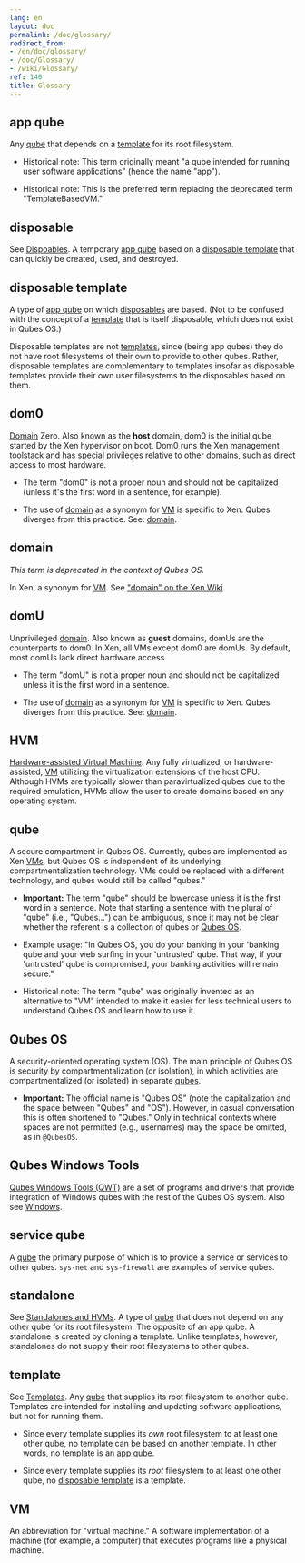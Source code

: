 ```yaml
---
lang: en
layout: doc
permalink: /doc/glossary/
redirect_from:
- /en/doc/glossary/
- /doc/Glossary/
- /wiki/Glossary/
ref: 140
title: Glossary
---
```


app qube
--------

Any [qube](#qube) that depends on a [template](#template) for its root filesystem.

* Historical note: This term originally meant "a qube intended for running user software applications" (hence the name "app").

* Historical note: This is the preferred term replacing the deprecated term "TemplateBasedVM."

disposable
----------

See [Dispoables](/doc/disposables/).
A temporary [app qube](#app-qube) based on a [disposable template](#disposable-template) that can quickly be created, used, and destroyed.


disposable template
-------------------

A type of [app qube](#app-qube) on which [disposables](#disposable) are based.
(Not to be confused with the concept of a [template](#template) that is itself disposable, which does not exist in Qubes OS.)

Disposable templates are not [templates](#template), since (being app qubes) they do not have root filesystems of their own to provide to other qubes.
Rather, disposable templates are complementary to templates insofar as disposable templates provide their own user filesystems to the disposables based on them.

dom0
----

[Domain](#domain) Zero.
Also known as the **host** domain, dom0 is the initial qube started by the Xen hypervisor on boot.
Dom0 runs the Xen management toolstack and has special privileges relative to other domains, such as direct access to most hardware.

* The term "dom0" is not a proper noun and should not be capitalized (unless it's the first word in a sentence, for example).

* The use of [domain](#domain) as a synonym for [VM](#vm) is specific to Xen. Qubes diverges from this practice. See: [domain](#domain).

domain
------

_This term is deprecated in the context of Qubes OS._

In Xen, a synonym for [VM](#vm). See ["domain" on the Xen Wiki](https://wiki.xenproject.org/wiki/Domain).

domU
----

Unprivileged [domain](#domain).
Also known as **guest** domains, domUs are the counterparts to dom0.
In Xen, all VMs except dom0 are domUs.
By default, most domUs lack direct hardware access.

* The term "domU" is not a proper noun and should not be capitalized unless it is the first word in a sentence.

* The use of [domain](#domain) as a synonym for [VM](#vm) is specific to Xen. Qubes diverges from this practice. See: [domain](#domain).

HVM
---

[Hardware-assisted Virtual Machine](/doc/standalone-and-HVM/).
Any fully virtualized, or hardware-assisted, [VM](#vm) utilizing the virtualization extensions of the host CPU.
Although HVMs are typically slower than paravirtualized qubes due to the required emulation, HVMs allow the user to create domains based on any operating system.

qube
----

A secure compartment in Qubes OS.
Currently, qubes are implemented as Xen [VMs](#vm), but Qubes OS is independent of its underlying compartmentalization technology.
VMs could be replaced with a different technology, and qubes would still be called "qubes."

* **Important:** The term "qube" should be lowercase unless it is the first word in a sentence. Note that starting a sentence with the plural of "qube" (i.e., "Qubes...") can be ambiguous, since it may not be clear whether the referent is a collection of qubes or [Qubes OS](#qubes-os).

* Example usage: "In Qubes OS, you do your banking in your 'banking' qube and your web surfing in your 'untrusted' qube. That way, if your 'untrusted' qube is compromised, your banking activities will remain secure."

* Historical note: The term "qube" was originally invented as an alternative to "VM" intended to make it easier for less technical users to understand Qubes OS and learn how to use it.

Qubes OS
--------

A security-oriented operating system (OS).
The main principle of Qubes OS is security by compartmentalization (or isolation), in which activities are compartmentalized (or isolated) in separate [qubes](#qube).

* **Important:** The official name is "Qubes OS" (note the capitalization and the space between "Qubes" and "OS").
  However, in casual conversation this is often shortened to "Qubes."
  Only in technical contexts where spaces are not permitted (e.g., usernames) may the space be omitted, as in `@QubesOS`.

Qubes Windows Tools
-------------------

[Qubes Windows Tools (QWT)](/doc/windows-tools/) are a set of programs and drivers that provide integration of Windows qubes with the rest of the Qubes OS system.
Also see [Windows](/doc/windows/).

service qube
------------

A [qube](#qube) the primary purpose of which is to provide a service or services to other qubes.
`sys-net` and `sys-firewall` are examples of service qubes.

standalone
----------

See [Standalones and HVMs](/doc/standalone-and-hvm/).
A type of [qube](#qube) that does not depend on any other qube for its root filesystem.
The opposite of an app qube.
A standalone is created by cloning a template.
Unlike templates, however, standalones do not supply their root filesystems to other qubes.

template
--------

See [Templates](/doc/templates/).
Any [qube](#qube) that supplies its root filesystem to another qube.
Templates are intended for installing and updating software applications, but not for running them.

* Since every template supplies its *own* root filesystem to at least one other qube, no template can be based on another template.
  In other words, no template is an [app qube](#app-qube).

* Since every template supplies its *root* filesystem to at least one other qube, no [disposable template](#disposable-template) is a template.

VM
--

An abbreviation for "virtual machine."
A software implementation of a machine (for example, a computer) that executes programs like a physical machine.

